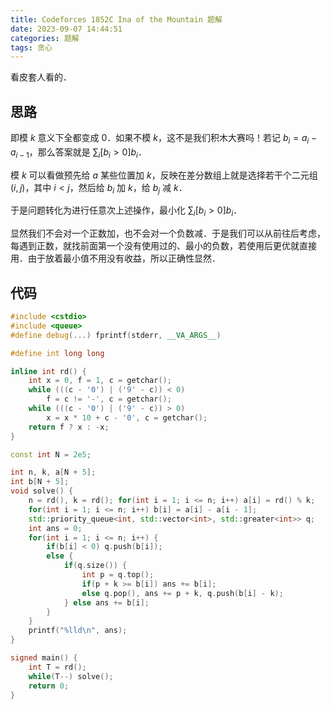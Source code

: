 ```yaml
---
title: Codeforces 1852C Ina of the Mountain 题解
date: 2023-09-07 14:44:51
categories: 题解
tags: 贪心
---
```


看皮套人看的．

<!-- more -->

## 思路

即模 $k$ 意义下全都变成 $0$．如果不模 $k$，这不是我们积木大赛吗！若记 $b_i = a_i - a_{i - 1}$，那么答案就是 $\sum_i [b_i > 0]b_i$．

模 $k$ 可以看做预先给 $a$ 某些位置加 $k$，反映在差分数组上就是选择若干个二元组 $(i, j)$，其中 $i < j$，然后给 $b_i$ 加 $k$，给 $b_j$ 减 $k$．

于是问题转化为进行任意次上述操作，最小化 $\sum_i [b_i > 0]b_i$．

显然我们不会对一个正数加，也不会对一个负数减．于是我们可以从前往后考虑，每遇到正数，就找前面第一个没有使用过的、最小的负数，若使用后更优就直接用．由于放着最小值不用没有收益，所以正确性显然．

## 代码

```cpp
#include <cstdio>
#include <queue>
#define debug(...) fprintf(stderr, __VA_ARGS__)

#define int long long

inline int rd() {
	int x = 0, f = 1, c = getchar();
	while (((c - '0') | ('9' - c)) < 0)
		f = c != '-', c = getchar();
	while (((c - '0') | ('9' - c)) > 0)
		x = x * 10 + c - '0', c = getchar();
	return f ? x : -x;
}

const int N = 2e5;

int n, k, a[N + 5];
int b[N + 5];
void solve() {
	n = rd(), k = rd(); for(int i = 1; i <= n; i++) a[i] = rd() % k;
	for(int i = 1; i <= n; i++) b[i] = a[i] - a[i - 1];
	std::priority_queue<int, std::vector<int>, std::greater<int>> q;
	int ans = 0;
	for(int i = 1; i <= n; i++) {
		if(b[i] < 0) q.push(b[i]);
		else {
			if(q.size()) {
				int p = q.top();
				if(p + k >= b[i]) ans += b[i];
				else q.pop(), ans += p + k, q.push(b[i] - k);
			} else ans += b[i];
		}
	}
	printf("%lld\n", ans);
}

signed main() {
	int T = rd();
	while(T--) solve();
	return 0;
}
```

